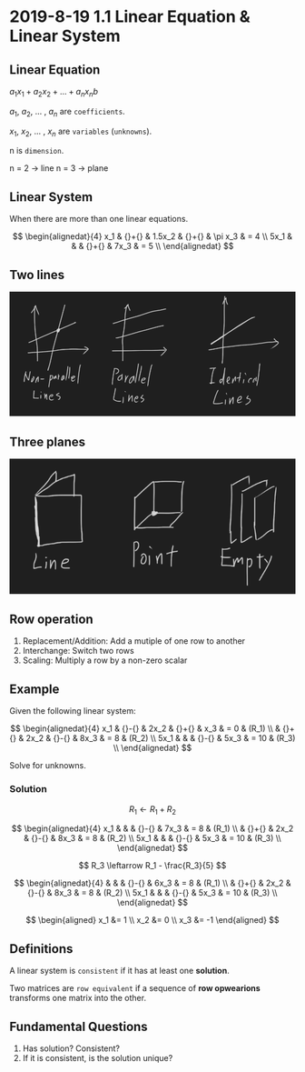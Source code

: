 # 2019-8-19 1.1 Linear Equation & Linear System
## Linear Equation
$a_1x_1 + a_2x_2 + ... + a_nx_n  b$

$a_1$, $a_2$, ... , $a_n$ are `coefficients`.

$x_1$, $x_2$, ... , $x_n$ are `variables` (`unknowns`).

n is `dimension`.

n = 2 -> line
n = 3 -> plane

## Linear System
When there are more than one linear equations.

$$
\begin{alignedat}{4}
   x_1 & {}+{} & 1.5x_2 & {}+{} & \pi x_3 & = 4 \\
  5x_1 &       &        & {}+{} &    7x_3 & = 5 \\
\end{alignedat}
$$

## Two lines
![](_v_images/20190826195950794_32619.png)

## Three planes
![](_v_images/20190826200002259_32457.png)

## Row operation
1. Replacement/Addition: Add a mutiple of one row to another
2. Interchange: Switch two rows
3. Scaling: Multiply a row by a non-zero scalar

## Example
Given the following linear system:

$$
\begin{alignedat}{4}
   x_1 & {}-{} & 2x_2 & {}+{} &  x_3 & =  0 & (R_1) \\
       & {}+{} & 2x_2 & {}-{} & 8x_3 & =  8 & (R_2) \\
  5x_1 &       &      & {}-{} & 5x_3 & = 10 & (R_3) \\
\end{alignedat}
$$

Solve for unknowns.

### Solution

$$
R_1 \leftarrow R_1 + R_2
$$

$$
\begin{alignedat}{4}
   x_1 &       &      & {}-{} & 7x_3 & =  8 & (R_1) \\
       & {}+{} & 2x_2 & {}-{} & 8x_3 & =  8 & (R_2) \\
  5x_1 &       &      & {}-{} & 5x_3 & = 10 & (R_3) \\
\end{alignedat}
$$

$$
R_3 \leftarrow R_1 - \frac{R_3}{5}
$$

$$
\begin{alignedat}{4}
       &       &      & {}-{} & 6x_3 & =  8 & (R_1) \\
       & {}+{} & 2x_2 & {}-{} & 8x_3 & =  8 & (R_2) \\
  5x_1 &       &      & {}-{} & 5x_3 & = 10 & (R_3) \\
\end{alignedat}
$$

$$
\begin{aligned}
  x_1 &= 1 \\
  x_2 &= 0 \\
  x_3 &= -1
\end{aligned}
$$

## Definitions
A linear system is `consistent` if it has at least one **solution**.

Two matrices are `row equivalent` if a sequence of **row opwearions** transforms one matrix into the other.

## Fundamental Questions
1. Has solution? Consistent?
2. If it is consistent, is the solution unique?
